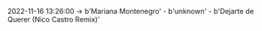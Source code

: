 2022-11-16 13:26:00 -> b'Mariana Montenegro' - b'unknown' - b'Dejarte de Querer (Nico Castro Remix)'
